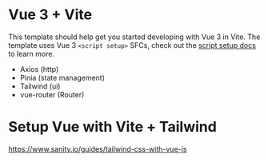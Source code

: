 # Vue 3 + Vite

This template should help get you started developing with Vue 3 in Vite. The template uses Vue 3 `<script setup>` SFCs, check out the [script setup docs](https://v3.vuejs.org/api/sfc-script-setup.html#sfc-script-setup) to learn more.

- Axios (http)
- Pinia (state management)
- Tailwind (ui)
- vue-router (Router)

# Setup Vue with Vite + Tailwind

https://www.sanity.io/guides/tailwind-css-with-vue-js
